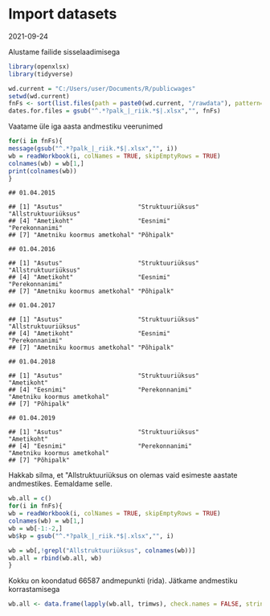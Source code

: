 Import datasets
================
2021-09-24

Alustame failide sisselaadimisega

``` r
library(openxlsx)
library(tidyverse)

wd.current = "C:/Users/user/Documents/R/publicwages"
setwd(wd.current)
fnFs <- sort(list.files(path = paste0(wd.current, "/rawdata"), pattern=".xlsx", full.names = TRUE))
dates.for.files = gsub("^.*?palk_|_riik.*$|.xlsx","", fnFs)
```

Vaatame üle iga aasta andmestiku veerunimed

``` r
for(i in fnFs){
message(gsub("^.*?palk_|_riik.*$|.xlsx","", i))
wb = readWorkbook(i, colNames = TRUE, skipEmptyRows = TRUE)
colnames(wb) = wb[1,]
print(colnames(wb))
}
```

    ## 01.04.2015

    ## [1] "Asutus"                     "Struktuuriüksus"            "Allstruktuuriüksus"        
    ## [4] "Ametikoht"                  "Eesnimi"                    "Perekonnanimi"             
    ## [7] "Ametniku koormus ametkohal" "Põhipalk"

    ## 01.04.2016

    ## [1] "Asutus"                     "Struktuuriüksus"            "Allstruktuuriüksus"        
    ## [4] "Ametikoht"                  "Eesnimi"                    "Perekonnanimi"             
    ## [7] "Ametniku koormus ametkohal" "Põhipalk"

    ## 01.04.2017

    ## [1] "Asutus"                     "Struktuuriüksus"            "Allstruktuuriüksus"        
    ## [4] "Ametikoht"                  "Eesnimi"                    "Perekonnanimi"             
    ## [7] "Ametniku koormus ametkohal" "Põhipalk"

    ## 01.04.2018

    ## [1] "Asutus"                     "Struktuuriüksus"            "Ametikoht"                 
    ## [4] "Eesnimi"                    "Perekonnanimi"              "Ametniku koormus ametkohal"
    ## [7] "Põhipalk"

    ## 01.04.2019

    ## [1] "Asutus"                     "Struktuuriüksus"            "Ametikoht"                 
    ## [4] "Eesnimi"                    "Perekonnanimi"              "Ametniku koormus ametkohal"
    ## [7] "Põhipalk"

Hakkab silma, et "Allstruktuuriüksus on olemas vaid esimeste aastate
andmestikes. Eemaldame selle.

``` r
wb.all = c()
for(i in fnFs){
wb = readWorkbook(i, colNames = TRUE, skipEmptyRows = TRUE)
colnames(wb) = wb[1,]
wb = wb[-1:-2,]
wb$kp = gsub("^.*?palk_|_riik.*$|.xlsx","", i)

wb = wb[,!grepl("Allstruktuuriüksus", colnames(wb))]  
wb.all = rbind(wb.all, wb)
}
```

Kokku on koondatud 66587 andmepunkti (rida). Jätkame andmestiku
korrastamisega

``` r
wb.all <- data.frame(lapply(wb.all, trimws), check.names = FALSE, stringsAsFactors = FALSE)
```
